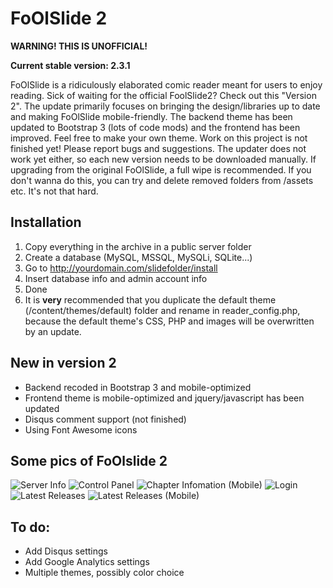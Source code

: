 FoOlSlide 2
=========
__WARNING! THIS IS UNOFFICIAL!__

__Current stable version: 2.3.1__

FoOlSlide is a ridiculously elaborated comic reader meant for users to enjoy reading.
Sick of waiting for the official FoolSlide2? Check out this "Version 2". The update primarily focuses on bringing the design/libraries up to date and making FoOlSlide mobile-friendly. The backend theme has been updated to Bootstrap 3 (lots of code mods) and the frontend has been improved. Feel free to make your own theme.
Work on this project is not finished yet! Please report bugs and suggestions. The updater does not work yet either, so each new version needs to be downloaded manually. If upgrading from the original FoOlSlide, a full wipe is recommended. If you don't wanna do this, you can try and delete removed folders from /assets etc. It's not that hard.

Installation
------------
1.  Copy everything in the archive in a public server folder
2.  Create a database (MySQL, MSSQL, MySQLi, SQLite...)
3.  Go to http://yourdomain.com/slidefolder/install
4.  Insert database info and admin account info
5.  Done
6.  It is **very** recommended that you duplicate the default theme (/content/themes/default) folder and rename in reader_config.php, because the default theme's CSS, PHP and images will be overwritten by an update.

New in version 2
------------
-  Backend recoded in Bootstrap 3 and mobile-optimized
-  Frontend theme is mobile-optimized and jquery/javascript has been updated
-  Disqus comment support (not finished)
-  Using Font Awesome icons

Some pics of FoOlslide 2
------------
![Server Info](http://i.imgur.com/eKwkMj9.png)
![Control Panel](http://i.imgur.com/hIMMKgZ.png)
![Chapter Infomation (Mobile)](http://i.imgur.com/mVT47ed.png)
![Login](http://i.imgur.com/ycPlBEs.png)
![Latest Releases](http://i.imgur.com/FCpvUpR.png)
![Latest Releases (Mobile)](http://i.imgur.com/4Ud6rXU.png)


To do:
------------
- Add Disqus settings
- Add Google Analytics settings
- Multiple themes, possibly color choice
